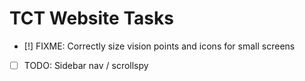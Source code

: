 # TCT Website Tasks

- [!] FIXME: Correctly size vision points and icons for small screens
- [ ] TODO: Sidebar nav / scrollspy
